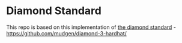 # Diamond Standard

This repo is based on this implementation of [the diamond standard](https://github.com/ethereum/EIPs/issues/2535) - https://github.com/mudgen/diamond-3-hardhat/
